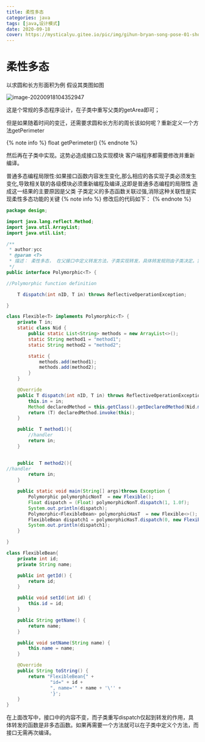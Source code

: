 ```yaml
---
title: 柔性多态
categories: java
tags: [java,设计模式] 
date: 2020-09-18
cover: https://mysticalyu.gitee.io/pic/img/gihun-bryan-song-pose-01-shot-01-test.jpg
---
```






# 柔性多态


以求圆和长方形面积为例 假设其类图如图 

![image-20200918104352947](https://gitee.com/MysticalYu/pic/raw/master/hexo/image-20200918104352947.png)

这是个常规的多态程序设计，在子类中重写父类的getArea即可；

但是如果随着时间的变迁，还需要求圆和长方形的周长该如何呢？重新定义一个方法getPerimeter

{% note info %}
float getPerimeter()
{% endnote %}

然后再在子类中实现。这势必造成接口及实现模块 客户端程序都需要修改并重新编译。

普通多态编程局限性:如果接口函数内容发生变化,那么相应的各实现子类必须发生变化,导致相关联的各级模块必须重新编程及编译,这即是普通多态编程的局限性 造成这一结果的主要原因是父类 子类定义的多态函数关联过强,消除这种关联性是实现柔性多态功能的关键
{% note info %}
修改后的代码如下：
{% endnote %}

```java
package design;

import java.lang.reflect.Method;
import java.util.ArrayList;
import java.util.List;

/**
 * author:ycc
 * @param <T>
 * 描述： 柔性多态， 在父接口中定义转发方法，子类实现转发，具体转发规则由子类决定。实现增加规则时不需要重新编译接口。
 */
public interface Polymorphic<T> {

//Polymorphic function definition

    T dispatch(int nID, T in) throws ReflectiveOperationException;

}

class Flexible<T> implements Polymorphic<T> {
    private T in;
    static class Nid {
        public static List<String> methods = new ArrayList<>();
        static String method1 = "method1";
        static String method2 = "method2";

        static {
            methods.add(method1);
            methods.add(method2);
        }
    }

    @Override
    public T dispatch(int nID, T in) throws ReflectiveOperationException {
        this.in = in;
        Method declaredMethod = this.getClass().getDeclaredMethod(Nid.methods.get(nID));
        return (T) declaredMethod.invoke(this);
    }

    public  T method1(){
        //handler
        return in;
    }
    

    public  T method2(){
//handler
        return in;
    }

    public static void main(String[] args)throws Exception {
        Polymorphic polymorphicNonT  = new Flexible();
        Float dispatch = (Float) polymorphicNonT.dispatch(1, 1.0f);
        System.out.println(dispatch);
        Polymorphic<FlexibleBean> polymorphicHasT  = new Flexible<>();
        FlexibleBean dispatch1 = polymorphicHasT.dispatch(0, new FlexibleBean());
        System.out.println(dispatch1);
    }

}

class FlexibleBean{
    private int id;
    private String name;

    public int getId() {
        return id;
    }

    public void setId(int id) {
        this.id = id;
    }

    public String getName() {
        return name;
    }

    public void setName(String name) {
        this.name = name;
    }

    @Override
    public String toString() {
        return "FlexibleBean{" +
                "id=" + id +
                ", name='" + name + '\'' +
                '}';
    }
}
```



在上面改写中，接口中的内容不变，而子类重写dispatch仅起到转发的作用，具体转发的函数是非多态函数。如果再需要一个方法就可以在子类中定义个方法，而接口无需再次编译。

